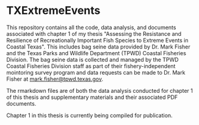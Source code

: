 # TXExtremeEvents

This repository contains all the code, data analysis, and documents associated with chapter 1 of my thesis "Assessing the Resistance and Resilience of Recreationally Important Fish Species to Extreme Events in Coastal Texas". This includes bag seine data provided by Dr. Mark Fisher and the Texas Parks and Wildlife Department (TPWD) Coastal Fisheries Division. The bag seine data is collected and managed by the TPWD Coastal Fisheries Division staff as part of their fishery-independent mointoring survey program and data requests can be made to Dr. Mark Fisher at mark.fisher@tpwd.texas.gov.

The rmarkdown files are of both the data analysis conducted for chapter 1 of this thesis and supplementary materials and their associated PDF documents. 

Chapter 1 in this thesis is currently being compiled for publication. 
